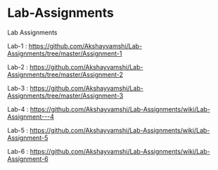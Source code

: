 # Lab-Assignments
Lab Assignments

Lab-1 : https://github.com/Akshayvamshi/Lab-Assignments/tree/master/Assignment-1


Lab-2 : https://github.com/Akshayvamshi/Lab-Assignments/tree/master/Assignment-2


Lab-3 : https://github.com/Akshayvamshi/Lab-Assignments/tree/master/Assignment-3


Lab-4 : https://github.com/Akshayvamshi/Lab-Assignments/wiki/Lab-Assignment---4


Lab-5 : https://github.com/Akshayvamshi/Lab-Assignments/wiki/Lab-Assignment-5

Lab-6 : https://github.com/Akshayvamshi/Lab-Assignments/wiki/Lab-Assignment-6
